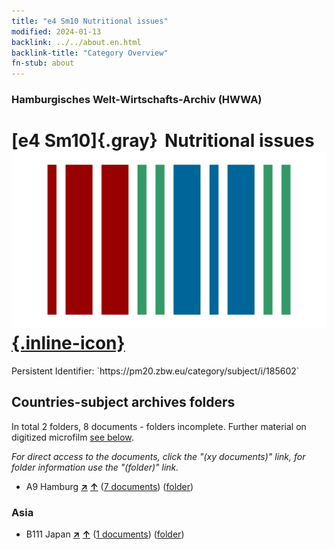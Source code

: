 ```yaml
---
title: "e4 Sm10 Nutritional issues"
modified: 2024-01-13
backlink: ../../about.en.html
backlink-title: "Category Overview"
fn-stub: about
---
```


### Hamburgisches Welt-Wirtschafts-Archiv (HWWA)

# [e4 Sm10]{.gray}&#8201; Nutritional issues &#160; [![Wikidata](/images/Wikidata-logo.svg "Wikidata"){.inline-icon}](http://www.wikidata.org/entity/Q104699296)

<div class="hint">Persistent Identifier: `https://pm20.zbw.eu/category/subject/i/185602`</div>







## Countries-subject archives folders







In total 2 folders, 8 documents - folders incomplete. Further material on digitized microfilm [see below](#filmsections).

_For direct access to the documents, click the "(xy documents)" link, for folder information use the "(folder)" link._


- A9 Hamburg [**&nearr;**](../../../geo/i/140905/about.en.html "Hamburg (all folders)") [**&uarr;**](../../../geo/about.en.html#A9 "Country category system") (<a href="https://pm20.zbw.eu/iiifview/folder/sh/140905,185602" title="about: Hamburg : Nutritional issues" target="_blank">7 documents</a>) ([folder](../../../../folder/sh/1409xx/140905/1856xx/185602/about.en.html))

### Asia

- B111 Japan [**&nearr;**](../../../geo/i/141272/about.en.html "Japan (all folders)") [**&uarr;**](../../../geo/about.en.html#B111 "Country category system") (<a href="https://pm20.zbw.eu/iiifview/folder/sh/141272,185602" title="about: Japan : Nutritional issues" target="_blank">1 documents</a>) ([folder](../../../../folder/sh/1412xx/141272/1856xx/185602/about.en.html))



<a id="filmsections" />














